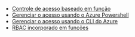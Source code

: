 * [Controle de acesso baseado em função](../articles/role-based-access-control/role-assignments-portal.md)
* [Gerenciar o acesso usando o Azure Powershell](../articles/role-based-access-control/role-assignments-powershell.md)
* [Gerenciar o acesso usando o CLI do Azure](../articles/role-based-access-control/role-assignments-cli.md)
* [RBAC incorporado em funções](../articles/role-based-access-control/built-in-roles.md)

